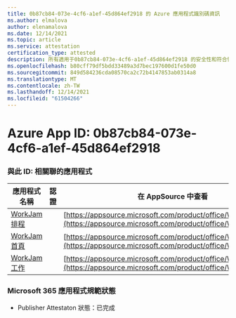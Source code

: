 ```yaml
---
title: 0b87cb84-073e-4cf6-a1ef-45d864ef2918 的 Azure 應用程式識別碼資訊
ms.author: elmalova
author: elenamalova
ms.date: 12/14/2021
ms.topic: article
ms.service: attestation
certification_type: attested
description: 所有適用于0b87cb84-073e-4cf6-a1ef-45d864ef2918 的安全性和符合性資訊資訊。
ms.openlocfilehash: b80cff79df5bdd33489a3d7bec197600d1fe50d0
ms.sourcegitcommit: 849d584236cda08570ca2c72b4147853ab0314a8
ms.translationtype: MT
ms.contentlocale: zh-TW
ms.lasthandoff: 12/14/2021
ms.locfileid: "61504266"
---
```

# <a name="azure-app-id-0b87cb84-073e-4cf6-a1ef-45d864ef2918"></a>Azure App ID: 0b87cb84-073e-4cf6-a1ef-45d864ef2918


### <a name="apps-associated-with-this-id"></a>與此 ID: 相關聯的應用程式
| **應用程式名稱** | **認證** | **在 AppSource 中查看** |
|--------------|---------------|-----------------------|
| [WorkJam 排程](https://docs.microsoft.com/microsoft-365-app-certification/forward/WA200003058) |  | [https://appsource.microsoft.com/product/office/WA200003058](https://appsource.microsoft.com/product/office/WA200003058) |
| [WorkJam 首頁](https://docs.microsoft.com/microsoft-365-app-certification/forward/WA200003060) |  | [https://appsource.microsoft.com/product/office/WA200003060](https://appsource.microsoft.com/product/office/WA200003060) |
| [WorkJam 工作](https://docs.microsoft.com/microsoft-365-app-certification/forward/WA200003241) |  | [https://appsource.microsoft.com/product/office/WA200003241](https://appsource.microsoft.com/product/office/WA200003241) |

### <a name="microsoft-365-app-compliance-status"></a>Microsoft 365 應用程式規範狀態
- Publisher Attestaton 狀態：已完成
